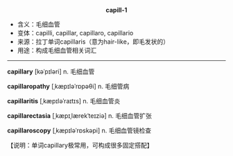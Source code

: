 
**<center>capill-1</center>**

- <span class="definition">含义：毛细血管</span>
- <span class="definition">变体：capilli, capillar, capillaro, capillario</span>
- <span class="definition">来源：拉丁单词capillaris（意为hair-like，即毛发状的）</span>
- <span class="definition">用途：构成毛细血管相关词汇</span>


---


<span class="vocabulary">**capillary**</span> [kəˈpɪləri] n. 毛细血管

<span class="vocabulary">**capillaropathy**</span> [ˌkæpɪləˈrɒpəθi] n. 毛细管病

<span class="vocabulary">**capillaritis**</span> [ˌkæpɪləˈraɪtɪs] n. 毛细血管炎

<span class="vocabulary">**capillarectasia**</span> [ˌkæpɪˌlærekˈteɪziə] n. 毛细血管扩张

<span class="vocabulary">**capillaroscopy**</span> [ˌkæpɪləˈrɒskəpi] n. 毛细血管镜检查

【说明：单词capillary极常用，可构成很多固定搭配】
